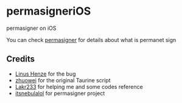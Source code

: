 # permasigneriOS

permasigner on iOS

You can check [permasigner](https://github.com/itsnebulalol/permasigner/blob/main/README.md?plain=1) for details about what is permanet sign


## Credits 

- [Linus Henze](https://github.com/LinusHenze) for the bug
- [zhuowei](https://github.com/zhuowei) for the original Taurine script
- [Lakr233](https://github.com/Lakr233) for helping me and some codes reference
- [itsnebulalol](https://github.com/itsnebulalol) for permasigner project
